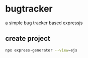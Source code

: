 # bugtracker
a simple bug tracker based expressjs

## create project
```sh
npx express-generator --view=ejs
```
